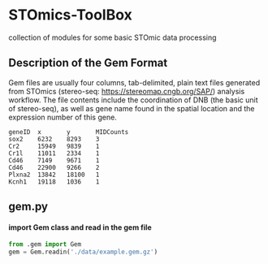 # STOmics-ToolBox
collection of modules for some basic STOmic data processing

## Description of the Gem Format

Gem files are usually four columns, tab-delimited, plain text files generated from STOmics (stereo-seq: https://stereomap.cngb.org/SAP/) analysis workflow. The file contents include the coordination of DNB (the basic unit of stereo-seq), as well as gene name found in the spatial location and the expression number of this gene.

    geneID  x       y       MIDCounts
    sox2    6232    8293    3
    Cr2     15949   9839    1
    Cr1l    11011   2334    1
    Cd46    7149    9671    1
    Cd46    22900   9266    2
    Plxna2  13842   18100   1
    Kcnh1   19118   1036    1

## gem.py
#### import Gem class and read in the gem file
```python
from .gem import Gem
gem = Gem.readin('./data/example.gem.gz')
```

